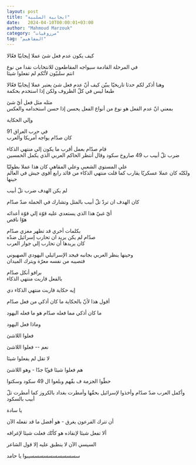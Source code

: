 ```yaml
---
layout: post
title: "ايجابية السلبية"
date:   2024-04-10T00:00:01+03:00
author: "Mahmoud Marzouk"
category: "مرزوقيات"
tag: "المفاهيم"
---
```



كيف يكون عدم فعل شئ عملا إيجابيّا فعّالا

في المرحلة القادمة سيواجه المقاطعون للانتخابات نقدا من
نوع  
انتم سلبيّون لأنّكم لم تفعلوا شيئا

وهنا أذكر لكم حدثا تاريخيّا يبيّن كيف أنّ عدم فعل شئ يعتبر
عملا إيجابيّا فعّالا  
طبعا ليس في كلّ الظروف ولكن إذا استخدم بحكمة

مثله مثل فعل أيّ شئ  
بمعني انّ عدم الفعل هو نوع من أنواع الفعل يحسن إذا حسن استخدامه
والعكس

وإلي الحكاية

في حرب العراق 91  
كان صدّام يواجه أمريكا والعرب

قام صدّام بعمل أقرب ما يكون إلي منتهي الذكاء  
ضرب تلّ أبيب ب 49 صاروخ سكود وقال أنتظر الحاكم العربي الذي يكمل
الخمسين

علي المستوي الشعبي وعلي المقاهي كان هذا عملا بطوليّا  
ولكنّه كان عملا عسكريّا يقارب كما قلت منتهي الذكاء من قائد رابع أقوي جيش
في العالم حينها

لم يكن الهدف ضرب تلّ أبيب

كان الهدف ان تردّ تلّ أبيب بالمثل وتشارك في الحملة ضدّ
صدّام

أيّ غبيّ هذا الذي يستعدي عليه قوّة إلي قوّة أعدائه  
هوّا ناقص

بكلمات أخري قد تظهر مغزي صدّام  
صدّام لم يكن يريد ان تحارب إسرائيل ضدّه  
كان يريدها أن تحارب إلي جوار العرب

وحينها ينظر العربي بجانبه فيجد الإسرائيلي اليهودي
الصهيوني  
فتصيبه من نفسه معرّة ويترك الميدان

برافو أنكل صدّام  
بالفعل قاربت منتهي الذكاء

إيه حكاية قاربت منتهي الذكاء دي

أقول هذا لأنّ بالحكاية ما كان أذكي من فعل صدّام

ما كان أذكي مما فعله صدّام هو ما فعله اليهود

وماذا فعل اليهود

فعلوا اللاشئ

نعم -- فعلوا اللاشئ

لا تقل لم يفعلوا شيئا

هم فعلوا شيئا قويّا جدّا - وهو اللاشئ

حطّوا الجزمة ف بقّهم وبلعوا ال 49 سكود وسكتوا

وأكمل العرب ضدّ صدّام وأخذوا لإسرائيل بحقّها وأمطرت بغداد
بالكروز كما أمطرت تلّ أبيب بالسكود

يا سادة

أن تترك الفرعون يغرق - هو أفضل ما قد تفعله الآن

ألا تفعل شيئا لإنقاذه هو كأنّك فعلت شيئا لإغراقه

السيسي الآن لا ينطبق عليه إلا قول الشاعر

سسسسسسسسسسسيبوا يا حامد
